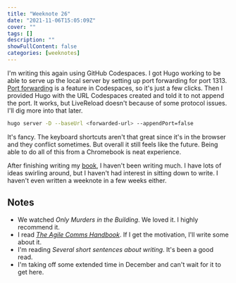 ```yaml
---
title: "Weeknote 26"
date: "2021-11-06T15:05:09Z"
cover: ""
tags: []
description: ""
showFullContent: false
categories: [weeknotes]
---
```


I'm writing this again using GitHub Codespaces.
I got Hugo working to be able to serve up the local server by setting up port forwarding for port 1313.
[Port forwarding](https://docs.github.com/en/codespaces/developing-in-codespaces/forwarding-ports-in-your-codespace) is a feature in Codespaces, so it's just a few clicks.
Then I provided Hugo with the URL Codespaces created and told it to not append the port.
It works, but LiveReload doesn't because of some protocol issues.
I'll dig more into that later.

```sh
hugo server -D --baseUrl <forwarded-url> --appendPort=false
```

It's fancy.
The keyboard shortcuts aren't that great since it's in the browser and they conflict sometimes.
But overall it still feels like the future.
Being able to do all of this from a Chromebook is neat experience.

After finishing writing my [book](https://apibydesign.com), I haven't been writing much.
I have lots of ideas swirling around, but I haven't had interest in sitting down to write.
I haven't even written a weeknote in a few weeks either.

## Notes

- We watched _Only Murders in the Building_. We loved it. I highly recommend it.
- I read [_The Agile Comms Handbook_](https://agilecommshandbook.com/). If I get the motivation, I'll write some about it.
- I'm reading _Several short sentences about writing_. It's been a good read.
- I'm taking off some extended time in December and can't wait for it to get here. 
